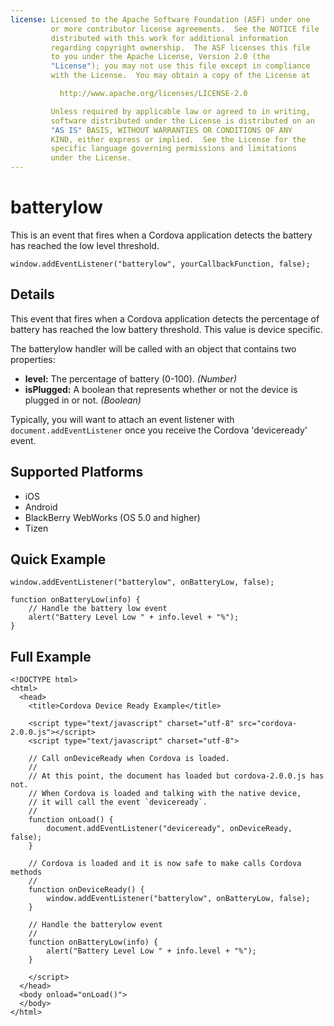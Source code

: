 ```yaml
---
license: Licensed to the Apache Software Foundation (ASF) under one
         or more contributor license agreements.  See the NOTICE file
         distributed with this work for additional information
         regarding copyright ownership.  The ASF licenses this file
         to you under the Apache License, Version 2.0 (the
         "License"); you may not use this file except in compliance
         with the License.  You may obtain a copy of the License at

           http://www.apache.org/licenses/LICENSE-2.0

         Unless required by applicable law or agreed to in writing,
         software distributed under the License is distributed on an
         "AS IS" BASIS, WITHOUT WARRANTIES OR CONDITIONS OF ANY
         KIND, either express or implied.  See the License for the
         specific language governing permissions and limitations
         under the License.
---
```


batterylow
===========

This is an event that fires when a Cordova application detects the battery has reached the low level threshold.

    window.addEventListener("batterylow", yourCallbackFunction, false);

Details
-------

This event that fires when a Cordova application detects the percentage of battery has reached the low battery threshold. This value is device specific.

The batterylow handler will be called with an object that contains two properties:

- __level:__ The percentage of battery (0-100). _(Number)_
- __isPlugged:__ A boolean that represents whether or not the device is plugged in or not. _(Boolean)_

Typically, you will want to attach an event listener with `document.addEventListener` once you receive the Cordova 'deviceready' event.

Supported Platforms
-------------------

- iOS
- Android
- BlackBerry WebWorks (OS 5.0 and higher)
- Tizen

Quick Example
-------------

    window.addEventListener("batterylow", onBatteryLow, false);

    function onBatteryLow(info) {
        // Handle the battery low event
       	alert("Battery Level Low " + info.level + "%"); 
    }

Full Example
------------

    <!DOCTYPE html>
    <html>
      <head>
        <title>Cordova Device Ready Example</title>

        <script type="text/javascript" charset="utf-8" src="cordova-2.0.0.js"></script>
        <script type="text/javascript" charset="utf-8">

        // Call onDeviceReady when Cordova is loaded.
        //
        // At this point, the document has loaded but cordova-2.0.0.js has not.
        // When Cordova is loaded and talking with the native device,
        // it will call the event `deviceready`.
        // 
	    function onLoad() {
    	    document.addEventListener("deviceready", onDeviceReady, false);
    	}

        // Cordova is loaded and it is now safe to make calls Cordova methods
        //
        function onDeviceReady() {
		    window.addEventListener("batterylow", onBatteryLow, false);
        }

        // Handle the batterylow event
        //
        function onBatteryLow(info) {
	       	alert("Battery Level Low " + info.level + "%"); 
        }
        
        </script>
      </head>
      <body onload="onLoad()">
      </body>
    </html>
